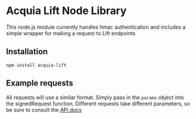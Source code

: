 # Acquia Lift Node Library

This node.js module currently handles hmac authentication and includes a simple wrapper for making a request to Lift endpoints

## Installation

```
npm install acquia-lift
```

## Example requests

All requests will use a similar format. Simply pass in the `params` object into the signedRequest function. Different requests take different parameters, so be sure to consult the [API docs](https://docs.acquia.com/lift/omni/api)
